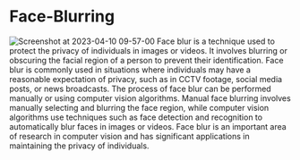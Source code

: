 # Face-Blurring

![Screenshot at 2023-04-10 09-57-00](https://user-images.githubusercontent.com/99510125/230868910-2c038b38-0deb-414b-9219-3a54695c7e36.png)
Face blur is a technique used to protect the privacy of individuals in images or videos. 
    It involves blurring or obscuring the facial region of a person to prevent their identification. 
    Face blur is commonly used in situations where individuals may have a reasonable expectation of privacy, 
    such as in CCTV footage, social media posts, or news broadcasts. The process of face blur can be performed manually or 
    using computer vision algorithms. Manual face blurring involves manually selecting and blurring the face region, while computer
    vision algorithms use techniques such as face detection and recognition to automatically blur faces in images or videos.
    Face blur is an important area of research in computer vision and has significant applications in maintaining the privacy of individuals.
